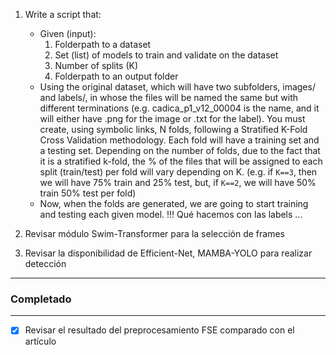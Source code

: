 

1. Write a script that:
   - Given (input): 
      1. Folderpath to a dataset
      2. Set (list) of models to train and validate on the dataset
      3. Number of splits (K)
      4. Folderpath to an output folder
   - Using the original dataset, which will have two subfolders, images/ and labels/, in whose the files will be named the same but with different terminations (e.g. cadica_p1_v12_00004 is the name, and it will either have .png for the image or .txt for the label). You must create, using symbolic links, N folds, following a Stratified K-Fold Cross Validation methodology. Each fold will have a training set and a testing set. Depending on the number of folds, due to the fact that it is a stratified k-fold, the % of the files that will be assigned to each split (train/test) per fold will vary depending on K. (e.g. if `K==3`, then we will have 75% train and 25% test, but, if `K==2`, we will have 50% train 50% test per fold) 
   - Now, when the folds are generated, we are going to start training and testing each given model. !!! Qué hacemos con las labels ...

2. Revisar módulo Swim-Transformer para la selección de frames
3. Revisar la disponibilidad de Efficient-Net, MAMBA-YOLO para realizar detección

--- 
### Completado
---

- [X] Revisar el resultado del preprocesamiento FSE comparado con el artículo
